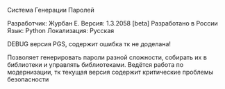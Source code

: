 Система Генерации Паролей


Разработчик: Журбан Е.
Версия: 1.3.2058 [beta]
Разработано в России
Язык: Python
Локализация: Русская

DEBUG версия PGS, содержит ошибка тк не доделана!

Позволяет генерировать пароли разной сложности, собирать их в библиотеки и управлять библиотеками. Ведётся работа по модернизации, тк текущая версия содержит критические проблемы безопасности
